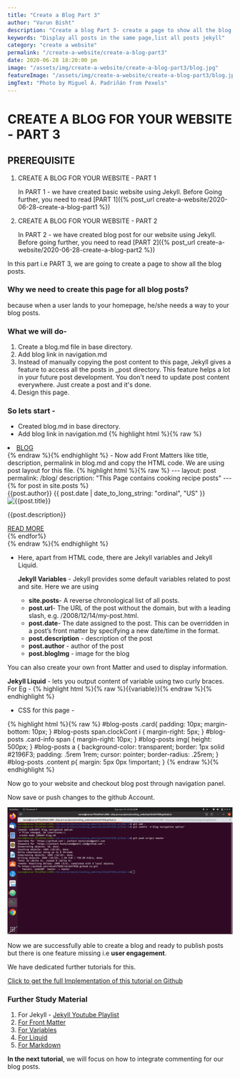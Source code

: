 ```yaml
---
title: "Create a Blog Part 3"
author: "Varun Bisht"
description: "Create a blog Part 3- create a page to show all the blog posts"
keywords: "Display all posts in the same page,list all posts jekyll"
category: "create a website"
permalink: "/create-a-website/create-a-blog-part3"
date: 2020-06-28 18:20:00 pm
image: "/assets/img/create-a-website/create-a-blog-part3/blog.jpg"
featureImage: "/assets/img/create-a-website/create-a-blog-part3/blog.jpg"
imgText: "Photo by Miguel Á. Padriñán from Pexels"
---
```

# CREATE A BLOG FOR YOUR WEBSITE - PART 3

## PREREQUISITE

1. CREATE A BLOG FOR YOUR WEBSITE - PART 1

   In PART 1 - we have created basic website using Jekyll. Before Going further, you need to read [PART 1]({% post_url create-a-website/2020-06-28-create-a-blog-part1 %})
2. CREATE A BLOG FOR YOUR WEBSITE - PART 2

   In PART 2 - we have created blog post for our website using Jekyll. Before going further, you need to read [PART 2]({% post_url create-a-website/2020-06-28-create-a-blog-part2 %})

In this part i.e PART 3, we are going to create a page to show all the blog posts.

### Why we need to create this page for all blog posts?
because when a user lands to your homepage, he/she needs a way to your blog posts.

### What we will do-
1. Create a blog.md file in base directory.
2. Add blog link in navigation.md
3. Instead of manually copying the post content to this page, Jekyll gives a feature to access all the posts in _post directory.
This feature helps a lot in your future post development. You don't need to update post content everywhere. Just create a post and it's done.
4. Design this page.

### So lets start -

- Created blog.md in base directory.
- Add blog link in navigation.md
{% highlight html %}{% raw %}
 <li class="nav-item">
  <a class="nav-link" href="/blog">BLOG</a>
 </li>
{% endraw %}{% endhighlight %}
- Now add Front Matters like title, description, permalink in blog.md and copy the HTML code. We are using post layout for this file.
{% highlight html %}{% raw %}
---
layout: post
permalink: /blog/
description: "This Page contains cooking recipe posts"
---
<div id="blog-posts">
<div class="grid-container">
{% for post in site.posts %}
<div class="card">
  <div class="card-info">
    <span> <i class="fa fa-user user-icon" aria-hidden="true"></i> {{post.author}}</span>  
    <span class="clockCont"> <i class="fa fa-clock-o clock-icon"></i>{{ post.date | date_to_long_string: "ordinal", "US" }}</span>
  </div>
  <div class="bg-img">
    <img alt="{{post.title}}" src="{{post.blogImg}}">
  </div>
  <div class="content">    
    <p>{{post.description}}</p>
    <a href='{{post.url}}'> READ MORE</a>
  </div>
</div>
{% endfor%}
</div>
</div>
{% endraw %}{% endhighlight %}

- Here, apart from HTML code, there are Jekyll variables and Jekyll Liquid.

   **Jekyll Variables** - Jekyll provides some default variables related to post and site. Here we are using
   - **site.posts**- A reverse chronological list of all posts.
   - **post.url**- The URL of the post without the domain, but with a leading slash, e.g. /2008/12/14/my-post.html.
   - **post.date**- The date assigned to the post. This can be overridden in a post’s front matter by specifying a new date/time in the format.
   - **post.description** - description of the post
   - **post.author** - author of the post
   - **post.blogImg** - image for the blog

You can also create your own front Matter and used to display information.

   **Jekyll Liquid** - lets you output content of variable using two curly braces. For Eg - {% highlight html %}{% raw %}{{variable}}{% endraw %}{% endhighlight %}

- CSS for this page -

{% highlight html %}{% raw %}
#blog-posts .card{
  padding: 10px;
  margin-bottom: 10px;
}
#blog-posts span.clockCont i {
    margin-right: 5px;
}
#blog-posts .card-info span {
    margin-right: 10px;
}
#blog-posts img{
  height: 500px;
}
#blog-posts a {
  background-color: transparent;
  border: 1px solid #2196F3;
  padding: .5rem 1rem;
  cursor: pointer;
  border-radius: .25rem;
}
#blog-posts .content p{
  margin: 5px 0px !important;
}
{% endraw %}{% endhighlight %}

Now go to your website and checkout blog post through navigation panel.

Now save or push changes to the github Account.
<div class="imgCont">
  <img alt="save blog part 3" title="save blog part 3" src="/assets/img/create-a-website/create-a-blog-part3/save-blog3.png"/>
</div>

Now we are successfully able to create a blog and ready to publish posts but there is one feature missing i.e **user engagement**.

We have dedicated further tutorials for this.

<a href="https://github.com/vbisht7038/vbisht7038.github.io.git">Click to get the full Implementation of this tutorial on Github</a>

### Further Study Material
1. For Jekyll - [Jekyll Youtube Playlist](https://www.youtube.com/watch?v=T1itpPvFWHI&list=PLLAZ4kZ9dFpOPV5C5Ay0pHaa0RJFhcmcB "Jekyll Youtube Playlist")
2. [For Front Matter](https://jekyllrb.com/docs/front-matter "For Front Matter")
3. [For Variables](https://jekyllrb.com/docs/variables "For Variables")
5. [For Liquid](https://jekyllrb.com/docs/liquid "For Liquid")
4. [For Markdown](https://www.markdownguide.org/basic-syntax "For Markdown")

**In the next tutorial**, we will focus on how to integrate commenting for our blog posts.
